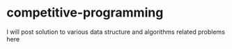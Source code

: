 # competitive-programming
I will post solution to various data structure and algorithms related problems here 
